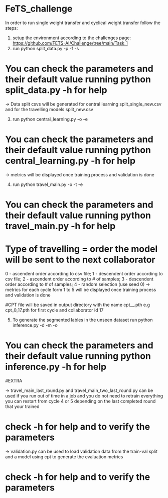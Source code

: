 # FeTS_challenge

In order to run single weight transfer and cyclical weight transfer follow the steps:

1) setup the environment according to the challenges page: https://github.com/FETS-AI/Challenge/tree/main/Task_1
2) run python split_data.py -p <path for dataset> -f <name of partitioning csv file> -s <percentage for training>
#   You can check the parameters and their default value running python split_data.py -h for help
-> Data split csvs will be generated for central learning split_single_new.csv and for the travelling models split_new.csv

3) run python central_learning.py -o <output path for cpt> -e <epoch per round>
#   You can check the parameters and their default value running python central_learning.py -h for help
-> metrics will be displayed once training process and validation is done

4) run python travel_main.py -o <output path for cpt> -t <type of travelling>-e <epoch per round>
#   You can check the parameters and their default value running python travel_main.py -h for help
#  Type of travelling =  order the model will be sent to the next collaborator
0 - ascendent order according to csv file; 
1 - descendent order according to csv file; 
2 - ascendent order according to # of samples; 
3 - descendent order according to # of samples; 
4 - random selection (use seed 0)
-> metrics for each cycle form 1 to 5 will be displayed once training process and validation is done

#CPT file will be saved in output directory with the name cpt_<roundNumber>_<collaboratorID>.pth e.g cpt_0_17.pth for first cycle and collaborator id 17

5) To generate the segmented lables in the unseen dataset run python inference.py -d <directory path of validation data> -m <path of model to load e.g cpt file path> -o <directory to save the segmentations>
#   You can check the parameters and their default value running python inference.py -h for help

#EXTRA

-> travel_main_last_round.py and travel_main_two_last_round.py can be used if you run out of time in a job and you do not need to retrain everything you can restart from cycle 4 or 5 depending on the last completed round that your trained
# check -h for help and to verify the parameters

-> validation.py can be used to load validation data from the train-val split and a model using cpt to generate the evaluation metrics
# check -h for help and to verify the parameters